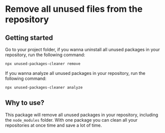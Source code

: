 # Remove all unused files from the repository

## Getting started 

Go to your project folder, if you wanna uninstall all unused packages in your repository, run the following command:

```bash
npx unused-packages-cleaner remove
```

If you wanna analyze all unused packages in your repository, run the following command:

```bash
npx unused-packages-cleaner analyze
```


## Why to use?

This package will remove all unused packages in your repository, including the `node_modules` folder. 
With one package you can clean all your repositories at once time and save a lot of time.

